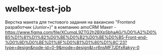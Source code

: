 # welbex-test-job
Верстка макета для тнстового задания на вакансию "Frontend разработчик (Junior+)" в компанию amoCRM
Макет - https://www.figma.com/file/XCumqL9ZTG2h2BXpSbhaAG/%D0%A2%D0%B5%D1%81%D1%82%D0%BE%D0%B2%D0%BE%D0%B5-Front-end-%D0%9D%D0%BE%D1%8F%D0%B1%D1%80%D1%8C'23?type=design&node-id=0-9&mode=design&t=r6nsMF7JDfxRakyy-0 